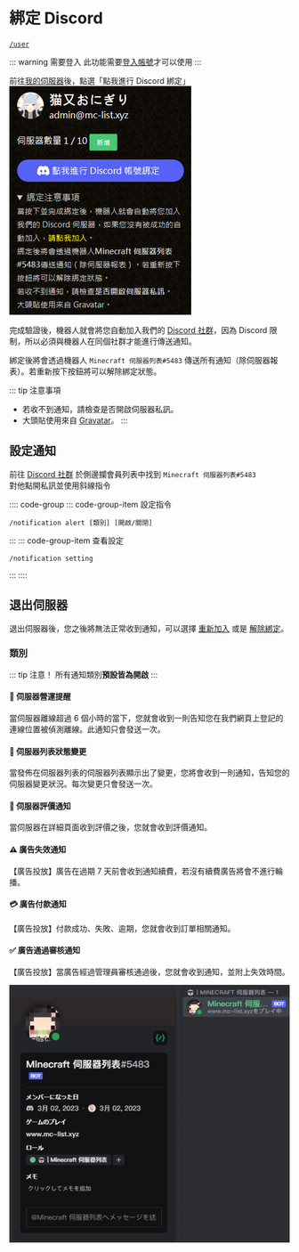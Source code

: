 # 綁定 Discord
[`/user`](https://www.mc-list.xyz/user)

::: warning 需要登入
此功能需要[登入帳號](https://www.mc-list.xyz/user)才可以使用
:::

前往[我的伺服器](https://www.mc-list.xyz/user)後，點選「點我進行 Discord 綁定」  
![Discord Bind](/images/bind_discord.png)

完成驗證後，機器人就會將您自動加入我們的 [Discord 社群](https://discord.gg/VaQAY2s)，因為 Discord 限制，所以必須與機器人在同個社群才能進行傳送通知。  

綁定後將會透過機器人 `Minecraft 伺服器列表#5483` 傳送所有通知（除伺服器報表）。若重新按下按鈕將可以解除綁定狀態。

::: tip 注意事項
- 若收不到通知，請檢查是否開啟伺服器私訊。  
- 大頭貼使用來自 [Gravatar](https://www.gravatar.com/)。
:::

## 設定通知
前往 [Discord 社群](https://discord.gg/VaQAY2s) 於側邊攔會員列表中找到 `Minecraft 伺服器列表#5483`  
對他點開私訊並使用斜線指令

:::: code-group
::: code-group-item 設定指令
```:no-line-numbers
/notification alert [類別] [開啟/關閉]
```
:::
::: code-group-item 查看設定
```:no-line-numbers
/notification setting
```
:::
::::

## 退出伺服器
退出伺服器後，您之後將無法正常收到通知，可以選擇 [重新加入](https://discord.gg/VaQAY2s) 或是 [解除綁定](https://www.mc-list.xyz/user)。

### 類別
::: tip 注意！
所有通知類別**預設皆為開啟**
:::

#### :loudspeaker: 伺服器營運提醒
當伺服器離線超過 6 個小時的當下，您就會收到一則告知您在我們網頁上登記的連線位置被偵測離線。此通知只會發送一次。

#### :loudspeaker: 伺服器列表狀態變更
當發佈在伺服器列表的伺服器列表顯示出了變更，您將會收到一則通知，告知您的伺服器變更狀況。每次變更只會發送一次。

#### :incoming_envelope: 伺服器評價通知
當伺服器在詳細頁面收到評價之後，您就會收到評價通知。

#### :warning: 廣告失效通知
【廣告投放】廣告在過期 7 天前會收到通知續費，若沒有續費廣告將會不進行輪播。

#### :credit_card: 廣告付款通知
【廣告投放】付款成功、失敗、逾期，您就會收到訂單相關通知。

#### :white_check_mark: 廣告通過審核通知
【廣告投放】當廣告經過管理員審核通過後，您就會收到通知，並附上失效時間。
  
![Bot Image](/images/bot.png)
